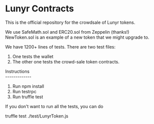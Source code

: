 # Lunyr Contracts

This is the official repository for the crowdsale of Lunyr tokens.


We use SafeMath.sol and ERC20.sol from Zeppelin (thanks!)<br>
NewToken.sol is an example of a new token that we might upgrade to.<br>

We have 1200+ lines of tests. There are two test files:<br>
1. One tests the wallet<br>
2. The other one tests the crowd-sale token contracts.<br>

Instructions<br>
-------------<br>
1. Run npm install<br>
1. Run testrpc<br>
2. Run truffle test<br>

If you don't want to run all the tests, you can do

truffle test ./test/LunyrToken.js
